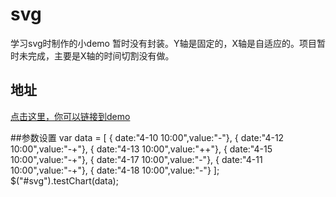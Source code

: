 # svg
学习svg时制作的小demo 暂时没有封装。Y轴是固定的，X轴是自适应的。项目暂时未完成，主要是X轴的时间切割没有做。

## 地址
[点击这里，你可以链接到demo](https://18010039781.github.io/svg/)

##参数设置
    var data = [
        { date:"4-10 10:00",value:"-"},
        { date:"4-12 10:00",value:"-+"},
        { date:"4-13 10:00",value:"++"},
        { date:"4-15 10:00",value:"-+"},
        { date:"4-17 10:00",value:"-"},
        { date:"4-11 10:00",value:"-+"},
        { date:"4-18 10:00",value:"-"}
    ];
    $("#svg").testChart(data);
